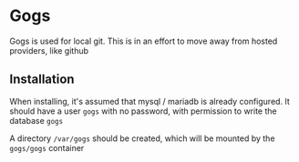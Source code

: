 # Gogs

Gogs is used for local git. This is in an effort to move away from hosted providers, like github

## Installation

When installing, it's assumed that mysql / mariadb is already configured. It should have a user `gogs` with no password, with permission to write the database `gogs`

A directory `/var/gogs` should be created, which will be mounted by the `gogs/gogs` container
